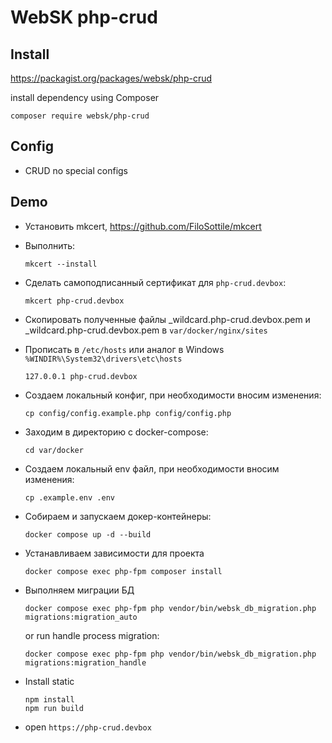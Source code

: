 # WebSK php-crud

## Install

https://packagist.org/packages/websk/php-crud

install dependency using Composer

```shell
composer require websk/php-crud
```

## Config
* CRUD no special configs

## Demo

* Установить mkcert, https://github.com/FiloSottile/mkcert

* Выполнить:
  ```shell
  mkcert --install
  ```

* Сделать самоподписанный сертификат для `php-crud.devbox`:

  ```shell
  mkcert php-crud.devbox
  ```

* Скопировать полученные файлы _wildcard.php-crud.devbox.pem и _wildcard.php-crud.devbox.pem в `var/docker/nginx/sites`

* Прописать в `/etc/hosts` или аналог в Windows `%WINDIR%\System32\drivers\etc\hosts`

    ```
    127.0.0.1 php-crud.devbox
    ```

* Создаем локальный конфиг, при необходимости вносим изменения:

  ```shell
  cp config/config.example.php config/config.php
  ```

* Заходим в директорию с docker-compose:

  ```shell
  cd var/docker
  ```

* Создаем локальный env файл, при необходимости вносим изменения:

  ```shell
  cp .example.env .env
  ```

* Собираем и запускаем докер-контейнеры:

  ```shell
  docker compose up -d --build
  ```

* Устанавливаем зависимости для проекта

  ```shell
  docker compose exec php-fpm composer install
  ```

* Выполняем миграции БД

  ```shell
  docker compose exec php-fpm php vendor/bin/websk_db_migration.php migrations:migration_auto
  ```
  
  or run handle process migration:

  ```shell
  docker compose exec php-fpm php vendor/bin/websk_db_migration.php migrations:migration_handle
  ```

* Install static

  ```shell
  npm install
  npm run build
  ```

* open `https://php-crud.devbox`
